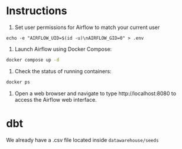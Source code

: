 # Instructions
1. Set user permissions for Airflow to match your current user
```
echo -e "AIRFLOW_UID=$(id -u)\nAIRFLOW_GID=0" > .env
```
1. Launch Airflow using Docker Compose:
```bash
docker compose up -d
```
1. Check the status of running containers:
```bash
docker ps
```
1. Open a web browser and navigate to type http://localhost:8080 to access the Airflow web interface.

# dbt
We already have a .csv file located inside `datawarehouse/seeds`
